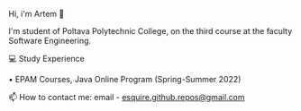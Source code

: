 Hi, i'm Artem 👋

I'm student of Poltava Polytechnic College, on the third course at the faculty Software Engineering.

💻 Study Experience

• EPAM Courses, Java Online Program (Spring-Summer 2022)

📫 How to contact me: email - esquire.github.repos@gmail.com

<!---
eSquire-qq/eSquire-qq is a ✨ special ✨ repository because its `README.md` (this file) appears on your GitHub profile.
You can click the Preview link to take a look at your changes.
--->

